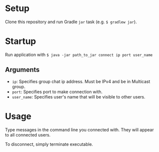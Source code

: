 # Setup

Clone this repository and run Gradle `jar` task (e.g. `$ gradlew jar`).

# Startup

Run application with `$ java -jar path_to_jar connect ip port user_name`

## Arguments

* `ip`: Specifies group chat ip address. Must be IPv4 and be in Multicast group.
* `port`: Specifies port to make connection with.
* `user_name`: Specifies user's name that will be visible to other users.

# Usage

Type messages in the command line you connected with. They will appear to all connected users.

To disconnect, simply terminate executable.